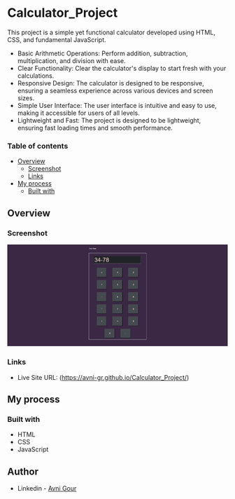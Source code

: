 # Calculator_Project
This project is a simple yet functional calculator developed using HTML, CSS, and fundamental JavaScript.
- Basic Arithmetic Operations: Perform addition, subtraction, multiplication, and division with ease.
- Clear Functionality: Clear the calculator's display to start fresh with your calculations.
- Responsive Design: The calculator is designed to be responsive, ensuring a seamless experience across various devices and screen sizes.
- Simple User Interface: The user interface is intuitive and easy to use, making it accessible for users of all levels.
- Lightweight and Fast: The project is designed to be lightweight, ensuring fast loading times and smooth performance.

### Table of contents

- [Overview](#overview)
  - [Screenshot](#screenshot)
  - [Links](#links)
- [My process](#my-process)
  - [Built with](#built-with)

## Overview

### Screenshot

![](https://github.com/Avni-gr/Calculator_Project/blob/main/Screenshot%202024-04-10%20190002.png?raw=true)

### Links

- Live Site URL: (https://avni-gr.github.io/Calculator_Project/)

## My process

### Built with

- HTML
- CSS
- JavaScript

## Author

- Linkedin - [Avni Gour](https://www.linkedin.com/in/avni-gour-aa2375201/)






